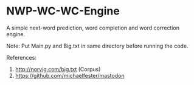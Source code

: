 # NWP-WC-WC-Engine
A simple next-word prediction, word completion and word correction engine.

Note: Put Main.py and Big.txt in same directory before running the code.

References:
  1) http://norvig.com/big.txt (Corpus)
  2) https://github.com/michaelfester/mastodon
